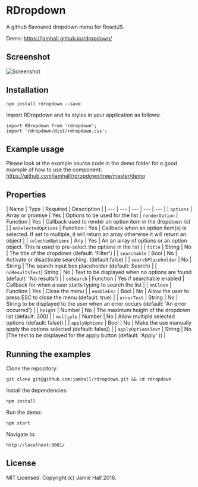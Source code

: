 # RDropdown

A github flavoured dropdown menu for ReactJS.

Demo: https://jamhall.github.io/rdropdown/

## Screenshot

![Screenshot](https://raw.githubusercontent.com/jamhall/react-dropdown-menu/master/screenshot.png)


## Installation

```
npm install rdropdown --save
```

Import RDropdown and its styles in your application as follows:

```
import RDropdown from 'rdropdown';
import 'rdropdown/dist/rdropdown.css';
```

## Example usage

Please look at the example source code in the demo folder for a good example of how to use the component: https://github.com/jamhall/rdropdown/tree/master/demo

## Properties

| Name | Type | Required | Description |
| --- | --- | --- | --- | --- |
| `options` | Array or promise | Yes | Options to be used for the list
| `renderOption` | Function | Yes | Callback used to render an option item in the dropdown list |
| `onSelectedOptions` | Function | Yes | Callback when an option item(s) is selected. If set to multiple, it will return an array otherwise it will return an object |
| `selectedOptions` | Any | Yes | An an array of options or an option object. This is used to pre-select the options in the list |
| `title` | String | No | The title of the dropdown (default: 'Filter') |
| `searchable` | Bool | No | Activate or disactivate searching. (default:false) |
| `searchPlaceholder` | No | String | The search input box placeholder (default: Search) |
| `noResultsText`| String | No | Text to be displayed when no options are found (default: 'No results') |
| `onSearch` | Function | Yes if searchable enabled | Callback for when a user starts typing to search the list |
| `onClose` | Function | Yes | Close the menu |
| `enableEsc` | Bool | No | Allow the user to press ESC to close the menu (default: true) |
| `errorText` | String | No | String to be displayed to the user when an error occurs (default: 'An error occurred') |
| `height` | Number | No | The maximum height of the dropdown list (default: 300) |
| `multiple` | Number | No |  Allow multiple selected options (default: false)) |
| `applyOptions` | Bool | No | Make the use manually apply the options selected (default: false)) |
| `applyOptionsText` | String | No |The text to be displayed for the apply button (default: 'Apply' )) |


## Running the examples

Clone the repository:

`git clone git@github.com:jamhall/rdropdown.git && cd rdropdown`

Install the dependencies:

`npm install`

Run the demo:

`npm start`

Navigate to:

`http://localhost:3001/`

## License

MIT Licensed. Copyright (c) Jamie Hall 2016.
